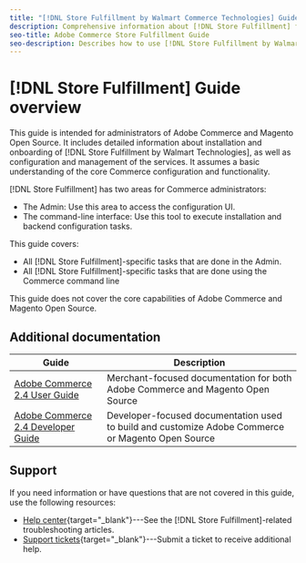 ```yaml
---
title: "[!DNL Store Fulfillment by Walmart Commerce Technologies] Guide overview"
description: Comprehensive information about [!DNL Store Fulfillment] for Adobe Commerce and Magento Open Source administrators, including installation and onboarding
seo-title: Adobe Commerce Store Fulfillment Guide
seo-description: Describes how to use [!DNL Store Fulfillment by Walmart Technologies] services with Adobe Commerce or Magento Open Source.
---
```

# [!DNL Store Fulfillment] Guide overview

This guide is intended for administrators of Adobe Commerce and Magento Open Source. It includes detailed information about installation and onboarding of [!DNL Store Fulfillment by Walmart Technologies], as well as configuration and management of the services. It assumes a basic understanding of the core Commerce configuration and functionality.

[!DNL Store Fulfillment] has two areas for Commerce administrators:

* The Admin: Use this area to access the configuration UI.
* The command-line interface: Use this tool to execute installation and backend configuration tasks.

This guide covers:

* All [!DNL Store Fulfillment]-specific tasks that are done in the Admin.
* All [!DNL Store Fulfillment]-specific tasks that are done using the Commerce command line

This guide does not cover the core capabilities of Adobe Commerce and Magento Open Source.

## Additional documentation

| Guide                                                                 | Description                                                                                       |
|-----------------------------------------------------------------------|---------------------------------------------------------------------------------------------------|
| [Adobe Commerce 2.4 User Guide](https://docs.magento.com/user-guide/) | Merchant-focused documentation for both Adobe Commerce and Magento Open Source                    |
| [Adobe Commerce 2.4 Developer Guide](https://devdocs.magento.com/)    | Developer-focused documentation used to build and customize Adobe Commerce or Magento Open Source |

## Support

If you need information or have questions that are not covered in this guide, use the following resources:

* [Help center](https://support.magento.com/hc/en-us){target="_blank"}---See the [!DNL Store Fulfillment]-related troubleshooting articles.
* [Support tickets](https://support.magento.com/hc/en-us/articles/360000913794#submit-ticket){target="_blank"}---Submit a ticket to receive additional help.
